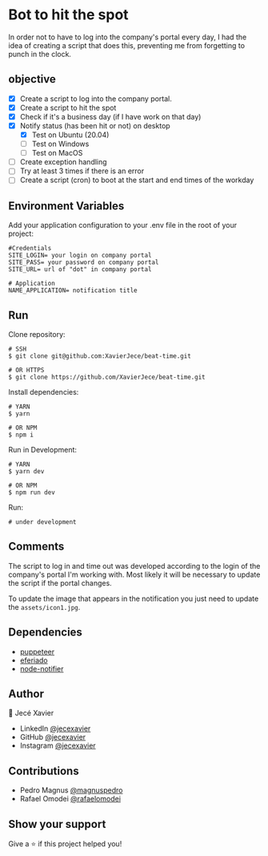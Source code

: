 # Bot to hit the spot

In order not to have to log into the company's portal every day, I had the idea of creating a script that does this, preventing me from forgetting to punch in the clock.

## objective

- [x] Create a script to log into the company portal.
- [x] Create a script to hit the spot 
- [x] Check if it's a business day (if I have work on that day)
- [x] Notify status (has been hit or not) on desktop
  - [x] Test on Ubuntu (20.04)
  - [ ] Test on Windows
  - [ ] Test on MacOS
- [ ] Create exception handling
- [ ] Try at least 3 times if there is an error
- [ ] Create a script (cron) to boot at the start and end times of the workday

## Environment Variables

Add your application configuration to your .env file in the root of your project:
```
#Credentials
SITE_LOGIN= your login on company portal
SITE_PASS= your password on company portal
SITE_URL= url of "dot" in company portal

# Application
NAME_APPLICATION= notification title
```

## Run

Clone repository:
```SHELL
# SSH
$ git clone git@github.com:XavierJece/beat-time.git

# OR HTTPS
$ git clone https://github.com/XavierJece/beat-time.git
```


Install dependencies:
```SHELL
# YARN 
$ yarn

# OR NPM
$ npm i
```

Run in Development:
```SHELL
# YARN 
$ yarn dev

# OR NPM
$ npm run dev
```

Run:
```SHELL
# under development
```

## Comments

The script to log in and time out was developed according to the login of the company's portal I'm working with. Most likely it will be necessary to update the script if the portal changes.

To update the image that appears in the notification you just need to update the `assets/icon1.jpg`. 


## Dependencies

- [puppeteer](https://www.npmjs.com/package/puppeteer)
- [eferiado](https://www.npmjs.com/package/eferiado)
- [node-notifier](https://www.npmjs.com/package/node-notifier)

## Author

:bust_in_silhouette: Jecé Xavier

- LinkedIn  [@jecexavier](https://www.linkedin.com/in/xavierjece/)
- GitHub    [@jecexavier](https://github.com/XavierJece)
- Instagram [@jecexavier](https://www.instagram.com/jecexavier/)

## Contributions

- Pedro Magnus [@magnuspedro](https://github.com/magnuspedro)
- Rafael Omodei [@rafaelomodei](https://github.com/rafaelomodei)


## Show your support
Give a :star: if this project helped you!